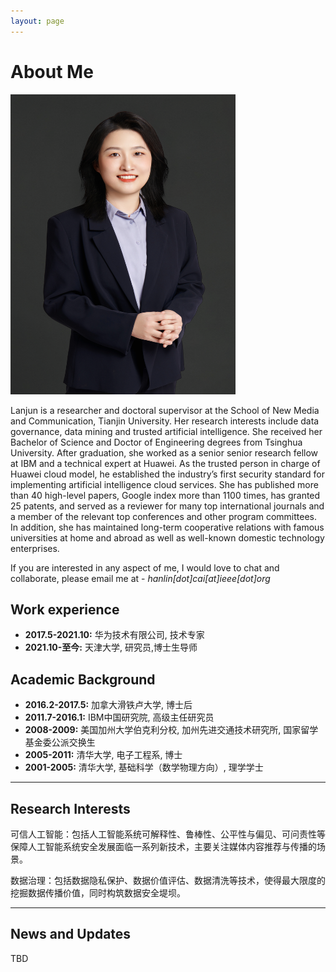 ```yaml
---
layout: page
---
```


# About Me

<img src="https://github.com/Qzy568/Qzy568.github.io/blob/main/wanglanjun.png" class="floatpic" width="360" height="480">

Lanjun is a researcher and doctoral supervisor at the School of New Media and Communication, Tianjin University. Her research interests include data governance, data mining and trusted artificial intelligence. She received her Bachelor of Science and Doctor of Engineering degrees from Tsinghua University. After graduation, she worked as a senior senior research fellow at IBM and a technical expert at Huawei. As the trusted person in charge of Huawei cloud model, he established the industry’s first security standard for implementing artificial intelligence cloud services. She has published more than 40 high-level papers, Google index more than 1100 times, has granted 25 patents, and served as a reviewer for many top international journals and a member of the relevant top conferences and other program committees. In addition, she has maintained long-term cooperative relations with famous universities at home and abroad as well as well-known domestic technology enterprises.

<!-- 博士生招生启事
导师介绍
我是[导师姓名]，[职称]，在[大学/研究所名称]的[系/所]工作。我的研究领域主要集中在[研究领域描述]，具体研究方向包括[具体研究方向]。我目前领导的研究团队在国内外学术界享有盛誉，多次在国际知名期刊和会议上发表论文。我们致力于提供一个充满挑战与机遇的研究环境，鼓励团队成员探索新思路、发展个人职业生涯。

招生计划
今年，我们计划招收[名额数量]名博士生，加入我们的研究团队。我们欢迎对[研究领域/具体研究方向]充满热情的学生申请。

申请资格
拥有[相关领域]的硕士学位，或即将获得。
具备良好的英语阅读、写作和交流能力。
具有[特定技能，如编程、实验技能等]者优先。
热爱科研，有较强的学习能力和独立工作能力。
愿意并能够在团队环境中有效沟通和合作。 -->

<!-- Here is **Hanlin Cai (Lance, 蔡汉霖)**.

I am a senior undergrad majoring in **EECS** at Fuzhou University and Maynooth University (Combined degrees). Currently, I serve as a research assistant at the IIoT-Lab, advised by [Prof. Zhezhuang Xu](https://www.researchgate.net/profile/Zhezhuang-Xu) and [Dr. Meng Yuan](https://www.researchgate.net/profile/Meng-Yuan-4). I also spent a lovely summer research program with [Prof. Pietro Liò's team](https://www.cl.cam.ac.uk/~pl219/) at Cambridge University. Recently, I have been selected as an **AAAI UC Scholar**. I will be attending AAAI-24 in person, please feel free to chat with me! -->

If you are interested in any aspect of me, I would love to chat and collaborate, please email me at - *hanlin[dot]cai[at]ieee[dot]org*

## Work experience
- **2017.5-2021.10:** 华为技术有限公司, 技术专家
- **2021.10-至今:** 天津大学, 研究员,博士生导师


## Academic Background
- **2016.2-2017.5:** 加拿大滑铁卢大学, 博士后
- **2011.7-2016.1:** IBM中国研究院, 高级主任研究员
- **2008-2009:** 美国加州大学伯克利分校, 加州先进交通技术研究所, 国家留学基金委公派交换生
- **2005-2011:** 清华大学, 电子工程系, 博士
- **2001-2005:** 清华大学, 基础科学（数学物理方向）, 理学学士









<!-- **<font color='red'>[Highlight]</font> I am actively looking for PhD position to start in 2025 Fall. Contact me if you have any leads!**

- **Sep 2024 - Sep 2025：**Cambridge University (MPhil, EE)
- **Sep 2020 - June 2024:** Maynooth University (BSc, EECS)
- **Sep 2020 - June 2024:** Fuzhou University (BEng, EECS)
- **June 2022 - Nov 2022:** Cambridge University (Intern) -->

---

## Research Interests
可信人工智能：包括人工智能系统可解释性、鲁棒性、公平性与偏见、可问责性等保障人工智能系统安全发展面临一系列新技术，主要关注媒体内容推荐与传播的场景。

数据治理：包括数据隐私保护、数据价值评估、数据清洗等技术，使得最大限度的挖掘数据传播价值，同时构筑数据安全堤坝。

---

## News and Updates
TBD

<!-- - **March 2024：**Very excited to get a MPhil offer from Engineering department at Cambridge University!
- **Feb 2024：**Got a MSc offer from the CS department of UCL.
- **Dec 2023：**Very excited to be selected as [AAAI-24 UC Scholar](https://aaai.org/aaai-conference/undergraduate-consortium-program/), see you in Canada!
- **Dec 2023：**Got a MSc offer from the physics department of Imperial College London.
- **Aug 2023：**Happy to be awarded the FEPG Scholarship.
- **May 2023：**Happy to be awarded the XiamenAir Scholarship.
- **May 2023：**Collected the Finalist Award in MCM**/**ICM 2023 (Top 1%).
- **Jan 2023：**One paper accepted to ICAROB 2023, see you in Japan.
- **Jun 2022：**Started research intern at [Cambridge AI Group](https://www.cl.cam.ac.uk/research/ai/), advised by Prof. Pietro Liò.

<blockquote class="twitter-tweet"><p lang="en" dir="ltr">Thrilled to be an AAAI-UC Scholar at <a href="https://twitter.com/hashtag/AAAI24?src=hash&amp;ref_src=twsrc%5Etfw">#AAAI24</a>, thanks to <a href="https://twitter.com/hashtag/AAAI?src=hash&amp;ref_src=twsrc%5Etfw">#AAAI</a> &amp; <a href="https://twitter.com/hashtag/GoogleExploreCSR?src=hash&amp;ref_src=twsrc%5Etfw">#GoogleExploreCSR</a> for the sponsorship. Grateful for the knowledge gained and new friendships formed.<br><br>Wonderful trip in Vancouver. Looking forward to staying connected with all.<a href="https://twitter.com/hashtag/AAAI24?src=hash&amp;ref_src=twsrc%5Etfw">#AAAI24</a> <a href="https://twitter.com/hashtag/Vancouver?src=hash&amp;ref_src=twsrc%5Etfw">#Vancouver</a> <a href="https://twitter.com/hashtag/GoogleExploreCSR?src=hash&amp;ref_src=twsrc%5Etfw">#GoogleExploreCSR</a> <a href="https://t.co/wUQUp8XlSM">pic.twitter.com/wUQUp8XlSM</a></p>&mdash; Hanlin CAI (seeking a PhD position 2025) (@lancecai2002) <a href="https://twitter.com/lancecai2002/status/1762210025173344260?ref_src=twsrc%5Etfw">February 26, 2024</a></blockquote> <script async src="https://platform.twitter.com/widgets.js" charset="utf-8"></script> -->

